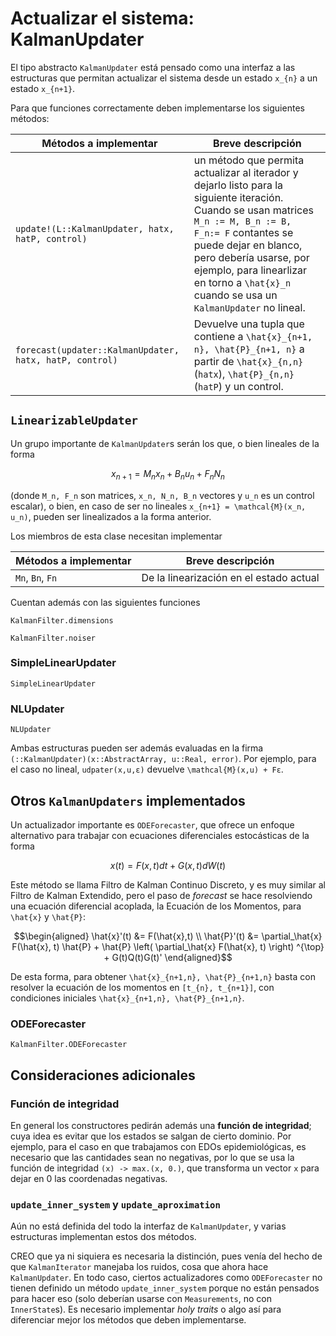 # Actualizar el sistema: KalmanUpdater

El tipo abstracto `KalmanUpdater` está pensado como una interfaz a las estructuras que permitan actualizar el sistema desde un estado ``x_{n}`` a un estado ``x_{n+1}``.

Para que funciones correctamente deben implementarse los siguientes métodos:

Métodos a implementar | Breve descripción
--- | ---
`update!(L::KalmanUpdater, hatx, hatP, control)` | un método que permita actualizar al iterador y dejarlo listo para la siguiente iteración. Cuando se usan matrices ``M_n := M, B_n := B, F_n:= F`` contantes se puede dejar en blanco, pero debería usarse, por ejemplo, para linearlizar en torno a ``\hat{x}_n`` cuando se usa un `KalmanUpdater` no lineal.
`forecast(updater::KalmanUpdater, hatx, hatP, control)` | Devuelve una tupla que contiene a ``\hat{x}_{n+1, n}, \hat{P}_{n+1, n}`` a partir de ``\hat{x}_{n,n}``(`hatx`), ``\hat{P}_{n,n}``(`hatP`) y un control.


## `LinearizableUpdater`
Un grupo importante de `KalmanUpdater`s serán los que, o bien lineales de la forma

```math
x_{n+1} = M_n x_n + B_n u_n + F_n N_n
```
(donde ``M_n, F_n`` son matrices, ``x_n, N_n, B_n`` vectores y ``u_n`` es un control escalar), o bien, en caso de ser no lineales ``x_{n+1} = \mathcal{M}(x_n, u_n)``, pueden ser linealizados a la forma anterior.

Los miembros de esta clase necesitan implementar 

Métodos a implementar | Breve descripción
--- | ---
`Mn`, `Bn`, `Fn`| De la linearización en el estado actual

Cuentan además con las siguientes funciones

```@docs
KalmanFilter.dimensions
```

```@docs
KalmanFilter.noiser
```

### SimpleLinearUpdater

```@docs
SimpleLinearUpdater
```

### NLUpdater

```@docs
NLUpdater
```

Ambas estructuras pueden ser además evaluadas en la firma `(::KalmanUpdater)(x::AbstractArray, u::Real, error)`. Por ejemplo, para el caso no lineal, `udpater(x,u,ε)` devuelve ``\mathcal{M}(x,u) + Fε``.


## Otros `KalmanUpdaters` implementados 
Un actualizador importante es `ODEForecaster`, que ofrece un enfoque alternativo para trabajar con ecuaciones diferenciales estocásticas de la forma 

```math 
x(t) = F(x, t)dt + G(x, t)dW(t)
```

Este método se llama Filtro de Kalman Continuo Discreto, y es muy similar al Filtro de Kalman Extendido, pero el paso de *forecast* se hace resolviendo una ecuación diferencial acoplada, la Ecuación de los Momentos, para ``\hat{x}`` y ``\hat{P}``:

```math
\begin{aligned}
\hat{x}'(t) &= F(\hat{x},t) \\ 
\hat{P}'(t) &= \partial_\hat{x} F(\hat{x}, t) \hat{P} + \hat{P} \left( \partial_\hat{x} F(\hat{x}, t) \right) ^{\top} + G(t)Q(t)G(t)'
\end{aligned}
```

De esta forma, para obtener ``\hat{x}_{n+1,n}, \hat{P}_{n+1,n}`` basta con resolver la ecuación de los momentos en ``[t_{n}, t_{n+1}]``, con condiciones iniciales ``\hat{x}_{n+1,n}, \hat{P}_{n+1,n}``.

### ODEForecaster 

```@docs 
KalmanFilter.ODEForecaster
```

## Consideraciones adicionales 

### Función de integridad 

En general los constructores pedirán además una **función de integridad**; cuya idea es evitar que los estados se salgan de cierto dominio. Por ejemplo, para el caso en que trabajamos con EDOs epidemiológicas, es necesario que las cantidades sean no negativas, por lo que se usa la función de integridad `(x) -> max.(x, 0.)`, que transforma un vector `x` para dejar en 0 las coordenadas negativas.

### `update_inner_system` y `update_aproximation` 

Aún no está definida del todo la interfaz de `KalmanUpdater`, y varias estructuras implementan estos dos métodos.  

CREO que ya ni siquiera es necesaria la distinción, pues venía del hecho de que `KalmanIterator` manejaba los ruidos, cosa que ahora hace `KalmanUpdater`. En todo caso, ciertos actualizadores como `ODEForecaster` no tienen definido un método `update_inner_system` porque no están pensados para hacer eso (solo deberían usarse con `Measurements`, no con `InnerState`s). Es necesario implementar *holy traits* o algo así para diferenciar mejor los métodos que deben implementarse.